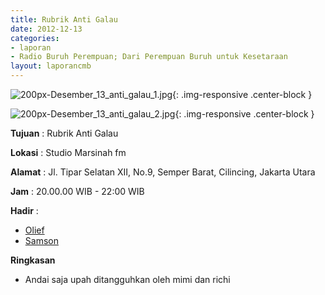 ```yaml
---
title: Rubrik Anti Galau 
date: 2012-12-13
categories:
- laporan
- Radio Buruh Perempuan; Dari Perempuan Buruh untuk Kesetaraan
layout: laporancmb
---
```



![200px-Desember_13_anti_galau_1.jpg](/uploads/200px-Desember_13_anti_galau_1.jpg){: .img-responsive .center-block }

![200px-Desember_13_anti_galau_2.jpg](/uploads/200px-Desember_13_anti_galau_2.jpg){: .img-responsive .center-block }


**Tujuan** : Rubrik Anti Galau 

**Lokasi** : Studio Marsinah fm 

**Alamat** : Jl. Tipar Selatan XII, No.9, Semper Barat, Cilincing, Jakarta Utara 

**Jam** : 20.00.00 WIB - 22:00 WIB 

**Hadir** :
* [Olief](http://wiki.ciptamedia.org/wiki/Olief)
* [Samson](http://wiki.ciptamedia.org/wiki/Samson)

**Ringkasan**  
* Andai saja upah ditangguhkan oleh mimi dan richi
